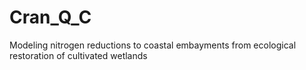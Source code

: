 # Cran_Q_C
 Modeling nitrogen reductions to coastal embayments from ecological restoration of cultivated wetlands
